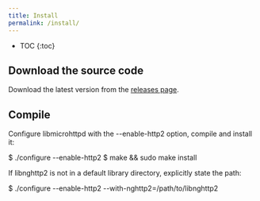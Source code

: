 ```yaml
---
title: Install
permalink: /install/
---
```


* TOC
{:toc}

## Download the source code

Download the latest version from the [releases page](https://github.com/maru/libmicrohttpd-http2/releases).

## Compile

Configure libmicrohttpd with the --enable-http2 option, compile and install it:

  $ ./configure --enable-http2
  $ make && sudo make install

If libnghttp2 is not in a default library directory, explicitly state the path:

  $ ./configure --enable-http2 --with-nghttp2=/path/to/libnghttp2
